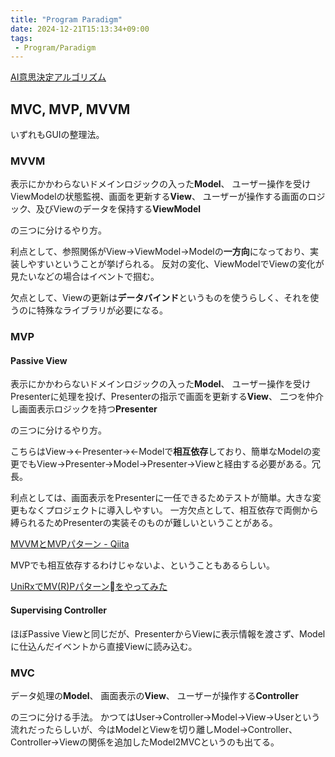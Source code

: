 ```yaml
---
title: "Program Paradigm"
date: 2024-12-21T15:13:34+09:00
tags:
 - Program/Paradigm
---
```


[AI意思決定アルゴリズム](Others/AI意思決定アルゴリズム.md)

## MVC, MVP, MVVM
いずれもGUIの整理法。
### MVVM
表示にかかわらないドメインロジックの入った**Model**、
ユーザー操作を受けViewModelの状態監視、画面を更新する**View**、
ユーザーが操作する画面のロジック、及びViewのデータを保持する**ViewModel**

の三つに分けるやり方。

利点として、参照関係がView→ViewModel→Modelの**一方向**になっており、実装しやすいということが挙げられる。
反対の変化、ViewModelでViewの変化が見たいなどの場合はイベントで掴む。

欠点として、Viewの更新は**データバインド**というものを使うらしく、それを使うのに特殊なライブラリが必要になる。


### MVP
#### Passive View
表示にかかわらないドメインロジックの入った**Model**、
ユーザー操作を受けPresenterに処理を投げ、Presenterの指示で画面を更新する**View**、
二つを仲介し画面表示ロジックを持つ**Presenter**

の三つに分けるやり方。

こちらはView→←Presenter→←Modelで**相互依存**しており、簡単なModelの変更でもView→Presenter→Model→Presenter→Viewと経由する必要がある。冗長。

利点としては、画面表示をPresenterに一任できるためテストが簡単。大きな変更もなくプロジェクトに導入しやすい。
一方欠点として、相互依存で両側から縛られるためPresenterの実装そのものが難しいということがある。

[MVVMとMVPパターン - Qiita](https://qiita.com/gdate/items/512f6fb9aba2a35a04e3)

MVPでも相互依存するわけじゃないよ、ということもあるらしい。

[UniRxでMV(R)Pパターンをやってみた](https://www.slideshare.net/torisoup/unirxmvrp)

#### Supervising Controller
ほぼPassive Viewと同じだが、PresenterからViewに表示情報を渡さず、Modelに仕込んだイベントから直接Viewに読み込む。

### MVC
データ処理の**Model**、
画面表示の**View**、
ユーザーが操作する**Controller**

の三つに分ける手法。
かつてはUser→Controller→Model→View→Userという流れだったらしいが、今はModelとViewを切り離しModel→Controller、Controller→Viewの関係を追加したModel2MVCというのも出てる。
